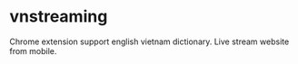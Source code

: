 # vnstreaming
Chrome extension support english vietnam dictionary.
Live stream website from mobile.

